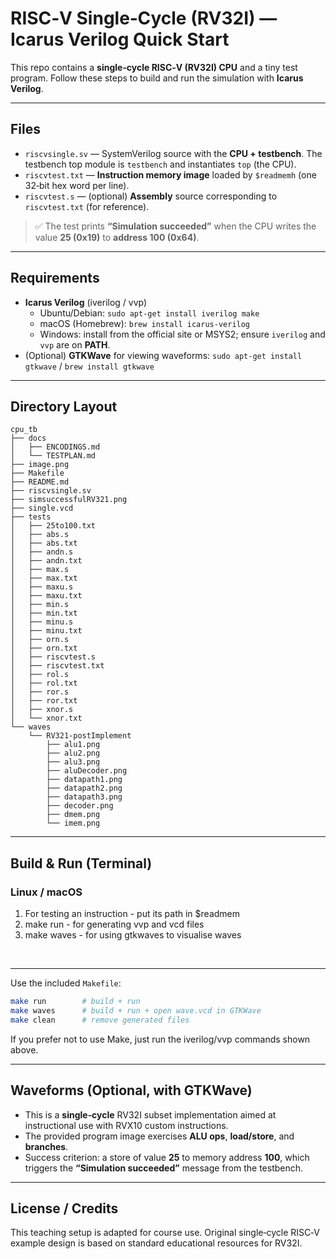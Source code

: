 # RISC‑V Single‑Cycle (RV32I) — Icarus Verilog Quick Start

This repo contains a **single‑cycle RISC‑V (RV32I) CPU** and a tiny test program.
Follow these steps to build and run the simulation with **Icarus Verilog**.

---

## Files

- `riscvsingle.sv` — SystemVerilog source with the **CPU + testbench**. The testbench top module is `testbench` and instantiates `top` (the CPU).
- `riscvtest.txt` — **Instruction memory image** loaded by `$readmemh` (one 32‑bit hex word per line).
- `riscvtest.s` — (optional) **Assembly** source corresponding to `riscvtest.txt` (for reference).

> ✅ The test prints **“Simulation succeeded”** when the CPU writes the value **25 (0x19)** to **address 100 (0x64)**.

---

## Requirements

- **Icarus Verilog** (iverilog / vvp)
  - Ubuntu/Debian: `sudo apt-get install iverilog make`
  - macOS (Homebrew): `brew install icarus-verilog`
  - Windows: install from the official site or MSYS2; ensure `iverilog` and `vvp` are on **PATH**.
- (Optional) **GTKWave** for viewing waveforms: `sudo apt-get install gtkwave` / `brew install gtkwave`

---

## Directory Layout
```
cpu_tb
├── docs
│   ├── ENCODINGS.md
│   └── TESTPLAN.md
├── image.png
├── Makefile
├── README.md
├── riscvsingle.sv
├── simsuccessfulRV321.png
├── single.vcd
├── tests
│   ├── 25to100.txt
│   ├── abs.s
│   ├── abs.txt
│   ├── andn.s
│   ├── andn.txt
│   ├── max.s
│   ├── max.txt
│   ├── maxu.s
│   ├── maxu.txt
│   ├── min.s
│   ├── min.txt
│   ├── minu.s
│   ├── minu.txt
│   ├── orn.s
│   ├── orn.txt
│   ├── riscvtest.s
│   ├── riscvtest.txt
│   ├── rol.s
│   ├── rol.txt
│   ├── ror.s
│   ├── ror.txt
│   ├── xnor.s
│   └── xnor.txt
└── waves
    └── RV321-postImplement
        ├── alu1.png
        ├── alu2.png
        ├── alu3.png
        ├── aluDecoder.png
        ├── datapath1.png
        ├── datapath2.png
        ├── datapath3.png
        ├── decoder.png
        ├── dmem.png
        └── imem.png
```
---

## Build & Run (Terminal)

### Linux / macOS
<ol>
  <li>  For testing an instruction - put its path in $readmem
  <li>  make run - for generating vvp and vcd files
  <li>  make waves - for using gtkwaves to visualise waves
</ol>
<br> <hr>

Use the included `Makefile`:

```bash
make run        # build + run
make waves      # build + run + open wave.vcd in GTKWave
make clean      # remove generated files
```

If you prefer not to use Make, just run the iverilog/vvp commands shown above.

---

## Waveforms (Optional, with GTKWave)

- This is a **single‑cycle** RV32I subset implementation aimed at instructional use with RVX10 custom instructions.
- The provided program image exercises **ALU ops**, **load/store**, and **branches**.
- Success criterion: a store of value **25** to memory address **100**, which triggers the **“Simulation succeeded”** message from the testbench.

---

## License / Credits

This teaching setup is adapted for course use. Original single‑cycle RISC‑V example design is based on standard educational resources for RV32I.
